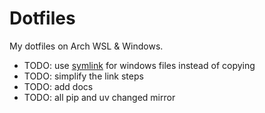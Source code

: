 # Dotfiles

My dotfiles on Arch WSL & Windows.

- TODO: use [symlink](https://stackoverflow.com/questions/57580420/wsl-using-a-wsl-symlink-folder-from-windows) for windows files instead of copying
- TODO: simplify the link steps
- TODO: add docs
- TODO: all pip and uv changed mirror
